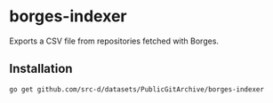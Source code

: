 # borges-indexer
Exports a CSV file from repositories fetched with Borges.

## Installation

```
go get github.com/src-d/datasets/PublicGitArchive/borges-indexer
```
